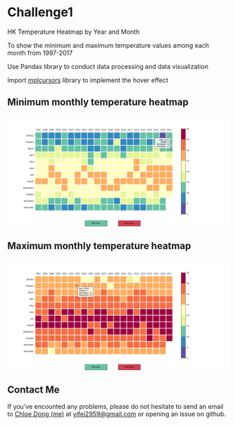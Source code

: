 # Challenge1

HK Temperature Heatmap by Year and Month

To show the minimum and maximum temperature values among each month from 1997-2017

Use Pandas library to conduct data processing and data visualization

Import [mplcursors](https://mplcursors.readthedocs.io/en/stable/) library to implement the hover effect

## Minimum monthly temperature heatmap


![Minvalue](./MinValue_heatmap.png)


## Maximum monthly temperature heatmap


![MaxValue](./MaxValue_heatmap.png)


## Contact Me
If you've encounted any problems, please do not hesitate to send an email to [Chloe Dong (me)](https://github.com/yifeidongchloe) at yifei2959@gmail.com or opening an issue on github.
